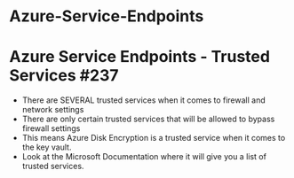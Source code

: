 # Azure-Service-Endpoints

# Azure Service Endpoints - Trusted Services #237
- There are SEVERAL trusted services when it comes to firewall and network settings
- There are only certain trusted services that will be allowed to bypass firewall settings
- This means Azure Disk Encryption is a trusted service when it comes to the key vault.
- Look at the Microsoft Documentation where it will give you a list of trusted services.
